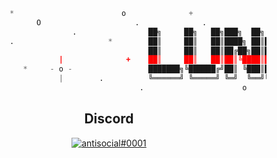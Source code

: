 
```python
             *                        o              +                 *                 .
                   O                     .              .                      .                   *
                           .                ██╗     ██╗   ██╗███╗  ██╗ █████╗    .-.,="``"=. +            |
             .                     *        ██║     ██║   ██║████╗ ██║██╔══██╗   `=/_       \\           - o -
                                            ██║     ██║   ██║██╔██╗██║███████║    |  '=._    |      .     |
                        |              +    ██║     ██║   ██║██║╚████║██╔══██║  *  \\     `=./`,
                *     - o -                 ███████╗╚██████╔╝██║ ╚███║██║  ██║      `=.__.=` `=`             O
                        |        .          ╚══════╝ ╚═════╝ ╚═╝  ╚══╝╚═╝  ╚═╝             *
                                          .                      o                    .                  +

```
<h2 align="center">Discord</h2>
<a href="https://github.com/Najuky">
  <p align="center">
    <img src="https://discord.c99.nl/widget/theme-3/989854438040686662.png" alt="antisocial#0001">
  </p>
</a>

